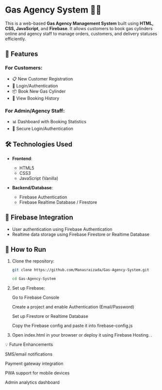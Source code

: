# Gas Agency System 🚚🔥

This is a web-based **Gas Agency Management System** built using **HTML, CSS, JavaScript**, and **Firebase**. It allows customers to book gas cylinders online and agency staff to manage orders, customers, and delivery statuses efficiently.

## 🔧 Features

### For Customers:
- 📋 New Customer Registration
- 🔐 Login/Authentication
- 📦 Book New Gas Cylinder
- 📜 View Booking History

### For Admin/Agency Staff:
- 📊 Dashboard with Booking Statistics
- 🔐 Secure Login/Authentication

## 🛠️ Technologies Used

- **Frontend**:
  - HTML5
  - CSS3
  - JavaScript (Vanilla)

- **Backend/Database**:
  - Firebase Authentication
  - Firebase Realtime Database / Firestore

## 🔐 Firebase Integration

- User authentication using Firebase Authentication
- Realtime data storage using Firebase Firestore or Realtime Database


## 🚀 How to Run

1. Clone the repository:
   ```bash
   git clone https://github.com/Manasraizada/Gas-Agency-System.git
   ```
   ```bash
   cd Gas-Agency-System
   ```
2. Set up Firebase:

   Go to Firebase Console

   Create a project and enable Authentication (Email/Password)

   Set up Firestore or Realtime Database

   Copy the Firebase config and paste it into firebase-config.js

3. Open index.html in your browser or deploy it using Firebase Hosting. 
.

💡 Future Enhancements

SMS/email notifications

Payment gateway integration

PWA support for mobile devices

Admin analytics dashboard


